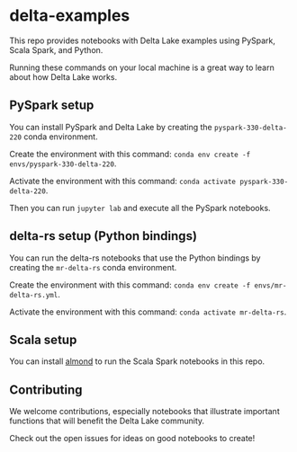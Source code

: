 # delta-examples

This repo provides notebooks with Delta Lake examples using PySpark, Scala Spark, and Python.

Running these commands on your local machine is a great way to learn about how Delta Lake works.

## PySpark setup

You can install PySpark and Delta Lake by creating the `pyspark-330-delta-220` conda environment.

Create the environment with this command: `conda env create -f envs/pyspark-330-delta-220`.

Activate the environment with this command: `conda activate pyspark-330-delta-220`.

Then you can run `jupyter lab` and execute all the PySpark notebooks.

## delta-rs setup (Python bindings)

You can run the delta-rs notebooks that use the Python bindings by creating the `mr-delta-rs` conda environment.

Create the environment with this command: `conda env create -f envs/mr-delta-rs.yml`.

Activate the environment with this command: `conda activate mr-delta-rs`.

## Scala setup

You can install [almond](https://almond.sh/) to run the Scala Spark notebooks in this repo.

## Contributing

We welcome contributions, especially notebooks that illustrate important functions that will benefit the Delta Lake community.

Check out the open issues for ideas on good notebooks to create!

